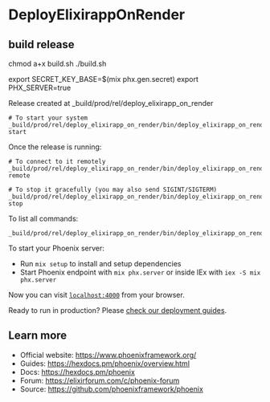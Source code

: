 # DeployElixirappOnRender

## build release

chmod a+x build.sh
./build.sh

export SECRET_KEY_BASE=$(mix phx.gen.secret)
export PHX_SERVER=true

Release created at _build/prod/rel/deploy_elixirapp_on_render

    # To start your system
    _build/prod/rel/deploy_elixirapp_on_render/bin/deploy_elixirapp_on_render start

Once the release is running:

    # To connect to it remotely
    _build/prod/rel/deploy_elixirapp_on_render/bin/deploy_elixirapp_on_render remote

    # To stop it gracefully (you may also send SIGINT/SIGTERM)
    _build/prod/rel/deploy_elixirapp_on_render/bin/deploy_elixirapp_on_render stop

To list all commands:

    _build/prod/rel/deploy_elixirapp_on_render/bin/deploy_elixirapp_on_render

To start your Phoenix server:

  * Run `mix setup` to install and setup dependencies
  * Start Phoenix endpoint with `mix phx.server` or inside IEx with `iex -S mix phx.server`

Now you can visit [`localhost:4000`](http://localhost:4000) from your browser.

Ready to run in production? Please [check our deployment guides](https://hexdocs.pm/phoenix/deployment.html).

## Learn more

  * Official website: https://www.phoenixframework.org/
  * Guides: https://hexdocs.pm/phoenix/overview.html
  * Docs: https://hexdocs.pm/phoenix
  * Forum: https://elixirforum.com/c/phoenix-forum
  * Source: https://github.com/phoenixframework/phoenix
